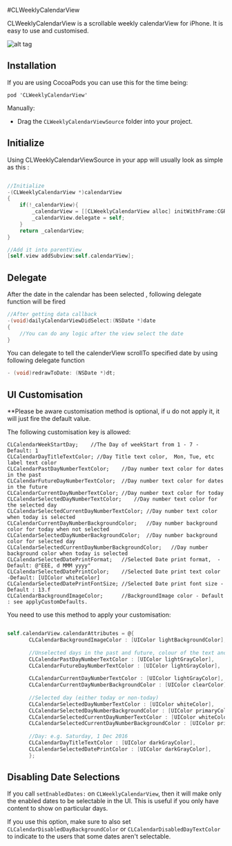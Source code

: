 #CLWeeklyCalendarView

CLWeeklyCalendarView is a scrollable weekly calendarView for iPhone. It is easy to use and customised.

![alt tag](https://github.com/esusatyo/CLWeeklyCalendarView/blob/master/screenshot.PNG)

## Installation

If you are using CocoaPods you can use this for the time being:

`pod 'CLWeeklyCalendarView'`

Manually:

- Drag the `CLWeeklyCalendarViewSource` folder into your project.

## Initialize 

Using CLWeeklyCalendarViewSource in your app will usually look as simple as this :


```objective-c

//Initialize
-(CLWeeklyCalendarView *)calendarView
{
    if(!_calendarView){
        _calendarView = [[CLWeeklyCalendarView alloc] initWithFrame:CGRectMake(0, 0, self.view.bounds.size.width, 100)];
        _calendarView.delegate = self;
    }
    return _calendarView;
}

//Add it into parentView
[self.view addSubview:self.calendarView];

```

## Delegate

After the date in the calendar has been selected , following delegate function will be fired

```objective-c
//After getting data callback
-(void)dailyCalendarViewDidSelect:(NSDate *)date
{
    //You can do any logic after the view select the date
}
```

You can delegate to tell the calenderView scrollTo specified date by using following delegate function

```objective-c
- (void)redrawToDate: (NSDate *)dt;
```

## UI Customisation

**Please be aware customisation method is optional, if u do not apply it, it will just fire the default value.

The following customisation key is allowed:

```
CLCalendarWeekStartDay;    //The Day of weekStart from 1 - 7 - Default: 1
CLCalendarDayTitleTextColor; //Day Title text color,  Mon, Tue, etc label text color
CLCalendarPastDayNumberTextColor;    //Day number text color for dates in the past
CLCalendarFutureDayNumberTextColor;  //Day number text color for dates in the future
CLCalendarCurrentDayNumberTextColor; //Day number text color for today
CLCalendarSelectedDayNumberTextColor;    //Day number text color for the selected day
CLCalendarSelectedCurrentDayNumberTextColor; //Day number text color when today is selected
CLCalendarCurrentDayNumberBackgroundColor;   //Day number background color for today when not selected
CLCalendarSelectedDayNumberBackgroundColor;  //Day number background color for selected day
CLCalendarSelectedCurrentDayNumberBackgroundColor;   //Day number background color when today is selected
CLCalendarSelectedDatePrintFormat;   //Selected Date print format,  - Default: @"EEE, d MMM yyyy"
CLCalendarSelectedDatePrintColor;    //Selected Date print text color -Default: [UIColor whiteColor]
CLCalendarSelectedDatePrintFontSize; //Selected Date print font size - Default : 13.f
CLCalendarBackgroundImageColor;      //BackgroundImage color - Default : see applyCustomDefaults.
```

You need to use this method to apply your customisation:

```objective-c

self.calendarView.calendarAttributes = @{
       CLCalendarBackgroundImageColor : [UIColor lightBackgroundColor],
       
       //Unselected days in the past and future, colour of the text and background.
       CLCalendarPastDayNumberTextColor : [UIColor lightGrayColor],
       CLCalendarFutureDayNumberTextColor : [UIColor lightGrayColor],
       
       CLCalendarCurrentDayNumberTextColor : [UIColor lightGrayColor],
       CLCalendarCurrentDayNumberBackgroundColor : [UIColor clearColor],
       
       //Selected day (either today or non-today)
       CLCalendarSelectedDayNumberTextColor : [UIColor whiteColor],
       CLCalendarSelectedDayNumberBackgroundColor : [UIColor primaryColor],
       CLCalendarSelectedCurrentDayNumberTextColor : [UIColor whiteColor],
       CLCalendarSelectedCurrentDayNumberBackgroundColor : [UIColor primaryColor],
       
       //Day: e.g. Saturday, 1 Dec 2016
       CLCalendarDayTitleTextColor : [UIColor darkGrayColor],
       CLCalendarSelectedDatePrintColor : [UIColor darkGrayColor],
       };

```

## Disabling Date Selections

If you call `setEnabledDates:` on `CLWeeklyCalendarView`, then it will make only the enabled dates to be selectable in the UI. This is useful if you only have content to show on particular days.

If you use this option, make sure to also set `CLCalendarDisabledDayBackgroundColor` or `CLCalendarDisabledDayTextColor` to indicate to the users that some dates aren't selectable.
